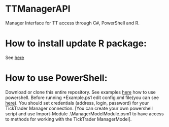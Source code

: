 # TTManagerAPI

Manager Interface for TT access through C#, PowerShell and R.


# How to install update R package: 
See [here](/rTTManApi/README.md)

# How to use PowerShell:
Download or clone this entire repository. See examples [here](/psTTManApi/) how to use powershell. 
Before running *Example.ps1 edit config.xml file(you can see [here](/psTTManApi/config.xml)). You should set credentials (address, login, password) for your TickTrader Manager connection. 
[You can create your own powershell script and use Import-Module .\ManagerModelModule.psm1 to have access to methods for working with the TickTrader ManagerModel].

